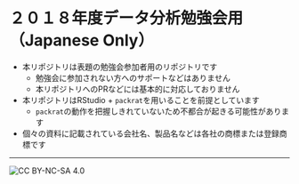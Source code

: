 # ２０１８年度データ分析勉強会用（Japanese Only）

* 本リポジトリは表題の勉強会参加者用のリポジトリです
    * 勉強会に参加されない方へのサポートなどはありません  
    * 本リポジトリへのPRなどには基本的に対応しておりません  
* 本リポジトリはRStudio + `packrat`を用いることを前提としています
    * `packrat`の動作を把握しきれていないため不都合が起きる可能性があります
* 個々の資料に記載されている会社名、製品名などは各社の商標または登録商標です

---
![CC BY-NC-SA 4.0](https://i.creativecommons.org/l/by-nc-sa/4.0/88x31.png) 
